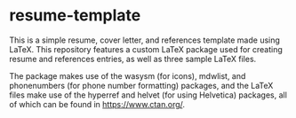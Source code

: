 # resume-template

This is a simple resume, cover letter, and references template made using LaTeX. This repository features a custom LaTeX package used for creating resume and references entries, as well as three sample LaTeX files. 

The package makes use of the wasysm (for icons), mdwlist, and phonenumbers (for phone number formatting) packages, and the LaTeX files make use of the hyperref and helvet (for using Helvetica) packages, all of which can be found in https://www.ctan.org/.
